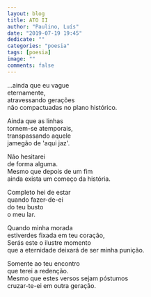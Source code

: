 ```yaml
---
layout: blog
title: ATO II
author: "Paulino, Luís"
date: "2019-07-19 19:45"
dedicate: ""
categories: "poesia"
tags: [poesia]
image: ""
comments: false
---
```

...ainda que eu vague\
eternamente,\
atravessando gerações\
não compactuadas no plano histórico.

Ainda que as linhas\
tornem-se atemporais,\
transpassando aquele\
jamegão de 'aqui jaz'.

Não hesitarei\
de forma alguma.\
Mesmo que depois de um fim\
ainda exista um começo da história.

Completo hei de estar\
quando fazer-de-ei\
do teu busto\
o meu lar.

Quando minha morada\
estiverdes fixada em teu coração,\
Serás este o ilustre momento\
que a eternidade deixará de ser minha punição.

Somente ao teu encontro\
que terei a redenção.\
Mesmo que estes versos sejam póstumos\
cruzar-te-ei em outra geração.
